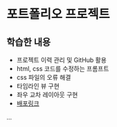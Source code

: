 # 포트폴리오 프로젝트 

## 학습한 내용 
- 프로젝트 이력 관리 및 GitHub 활용
- html, css 코드를 수정하는 프롬프트
- css 파일의 오류 해결
- 타임라인 뷰 구현
- 좌우 교차 레이아웃 구현
- [배포링크](https://ivybae-vibe-portfolio.windsurf.build/)

...
